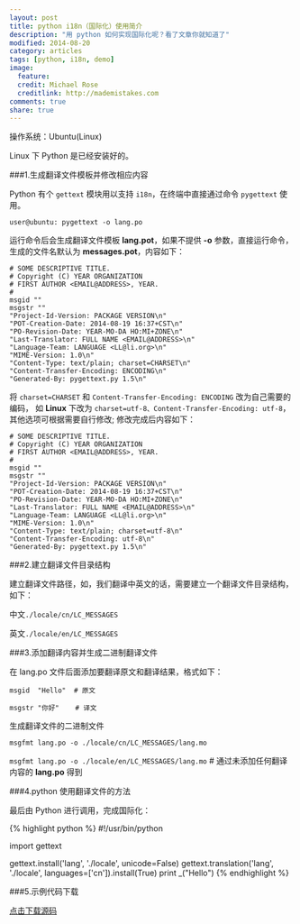 ```yaml
---
layout: post
title: python i18n（国际化）使用简介
description: "用 python 如何实现国际化呢？看了文章你就知道了"
modified: 2014-08-20
category: articles
tags: [python, i18n, demo]
image:
  feature:
  credit: Michael Rose
  creditlink: http://mademistakes.com
comments: true
share: true
---
```


操作系统：Ubuntu(Linux)

Linux 下 Python 是已经安装好的。

###1.生成翻译文件模板并修改相应内容

Python 有个 `gettext` 模块用以支持 `i18n`，在终端中直接通过命令 `pygettext` 使用。

`user@ubuntu: pygettext -o lang.po`

运行命令后会生成翻译文件模板 **lang.pot**，如果不提供 **-o** 参数，直接运行命令，生成的文件名默认为 **messages.pot**，内容如下：

~~~
# SOME DESCRIPTIVE TITLE.
# Copyright (C) YEAR ORGANIZATION
# FIRST AUTHOR <EMAIL@ADDRESS>, YEAR.
#
msgid ""
msgstr ""
"Project-Id-Version: PACKAGE VERSION\n"
"POT-Creation-Date: 2014-08-19 16:37+CST\n"
"PO-Revision-Date: YEAR-MO-DA HO:MI+ZONE\n"
"Last-Translator: FULL NAME <EMAIL@ADDRESS>\n"
"Language-Team: LANGUAGE <LL@li.org>\n"
"MIME-Version: 1.0\n"
"Content-Type: text/plain; charset=CHARSET\n"
"Content-Transfer-Encoding: ENCODING\n"
"Generated-By: pygettext.py 1.5\n"
~~~

将 `charset=CHARSET` 和 `Content-Transfer-Encoding: ENCODING` 改为自己需要的编码，
如 **Linux** 下改为 `charset=utf-8、Content-Transfer-Encoding: utf-8`，其他选项可根据需要自行修改;
修改完成后内容如下：

~~~
# SOME DESCRIPTIVE TITLE.
# Copyright (C) YEAR ORGANIZATION
# FIRST AUTHOR <EMAIL@ADDRESS>, YEAR.
#
msgid ""
msgstr ""
"Project-Id-Version: PACKAGE VERSION\n"
"POT-Creation-Date: 2014-08-19 16:37+CST\n"
"PO-Revision-Date: YEAR-MO-DA HO:MI+ZONE\n"
"Last-Translator: FULL NAME <EMAIL@ADDRESS>\n"
"Language-Team: LANGUAGE <LL@li.org>\n"
"MIME-Version: 1.0\n"
"Content-Type: text/plain; charset=utf-8\n"
"Content-Transfer-Encoding: utf-8\n"
"Generated-By: pygettext.py 1.5\n"
~~~

###2.建立翻译文件目录结构

建立翻译文件路径，如，我们翻译中英文的话，需要建立一个翻译文件目录结构，如下：

中文`./locale/cn/LC_MESSAGES`

英文`./locale/en/LC_MESSAGES`

###3.添加翻译内容并生成二进制翻译文件

在 lang.po 文件后面添加要翻译原文和翻译结果，格式如下：

`msgid  "Hello"  # 原文`

`msgstr "你好"    # 译文`

生成翻译文件的二进制文件

`msgfmt lang.po -o ./locale/cn/LC_MESSAGES/lang.mo`

`msgfmt lang.po -o ./locale/en/LC_MESSAGES/lang.mo` # 通过未添加任何翻译内容的 **lang.po** 得到

###4.python 使用翻译文件的方法

最后由 Python 进行调用，完成国际化：

{% highlight python %}
#!/usr/bin/python
 
import gettext
 
gettext.install('lang', './locale', unicode=False)
gettext.translation('lang', './locale', languages=['cn']).install(True)
print _("Hello")
{% endhighlight %}

###5.示例代码下载

[点击下载源码](/download/python-i18n-demo.tar.gz)
